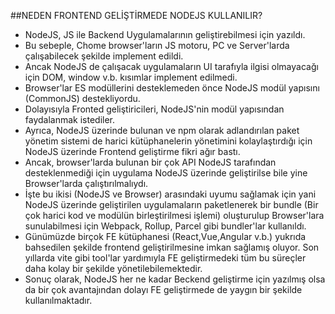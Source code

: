 ##NEDEN FRONTEND GELİŞTİRMEDE NODEJS KULLANILIR?

- NodeJS, JS ile Backend Uygulamalarının geliştirebilmesi için yazıldı.
- Bu sebeple, Chome browser'ların JS motoru, PC ve Server'larda çalışabilecek şekilde implement edildi.
- Ancak NodeJS de çalışacak uygulamaların UI tarafıyla ilgisi olmayacağı için DOM, window v.b. kısımlar implement edilmedi.
- Browser'lar ES modüllerini desteklemeden önce NodeJS modül yapısını (CommonJS) destekliyordu.
- Dolayısıyla Fronted geliştiricileri, NodeJS'nin modül yapısından faydalanmak istediler.
- Ayrıca, NodeJS üzerinde bulunan ve npm olarak adlandırılan paket yönetim sistemi de harici kütüphanelerin yönetimini kolaylaştırdığı için NodeJS üzerinde Frontend geliştirme fikri ağır bastı.
- Ancak, browser'larda bulunan bir çok API NodeJS tarafından desteklenmediği için uygulama NodeJS üzerinde geliştirilse bile yine Browser'larda çalıştırılmalıydı.
- İşte bu ikisi (NodeJS ve Browser) arasındaki uyumu sağlamak için yani NodeJS üzerinde geliştirilen uygulamaların paketlenerek bir bundle (Bir çok harici kod ve modülün birleştirilmesi işlemi) oluşturulup Browser'lara sunulabilmesi için Webpack, Rollup, Parcel gibi bundler'lar kullanıldı.
- Günümüzde birçok FE kütüphanesi (React,Vue,Angular v.b.) yukrıda bahsedilen şekilde frontend geliştirilmesine imkan sağlamış oluyor. Son yıllarda vite gibi tool'lar yardımıyla FE geliştirmedeki tüm bu süreçler daha kolay bir şekilde yönetilebilemektedir.
- Sonuç olarak, NodeJS her ne kadar Beckend geliştirme için yazılmış olsa da bir çok avantajından dolayı FE geliştirmede de yaygın bir şekilde kullanılmaktadır.
